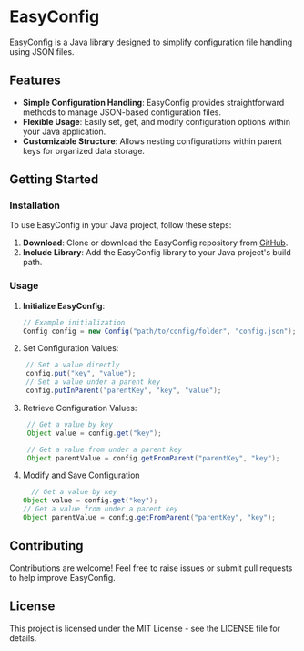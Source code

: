 # EasyConfig

EasyConfig is a Java library designed to simplify configuration file handling using JSON files.

## Features

- **Simple Configuration Handling**: EasyConfig provides straightforward methods to manage JSON-based configuration files.
- **Flexible Usage**: Easily set, get, and modify configuration options within your Java application.
- **Customizable Structure**: Allows nesting configurations within parent keys for organized data storage.

## Getting Started

### Installation

To use EasyConfig in your Java project, follow these steps:

1. **Download**: Clone or download the EasyConfig repository from [GitHub](https://github.com/NilsJanosch/EasyConfig).
2. **Include Library**: Add the EasyConfig library to your Java project's build path.

### Usage

1. **Initialize EasyConfig**:
   ```java
   // Example initialization
   Config config = new Config("path/to/config/folder", "config.json");
   ```
2. Set Configuration Values:
```java
    // Set a value directly
    config.put("key", "value");
    // Set a value under a parent key
    config.putInParent("parentKey", "key", "value");
```
    
3. Retrieve Configuration Values:
   ```java
    // Get a value by key
    Object value = config.get("key");

    // Get a value from under a parent key
    Object parentValue = config.getFromParent("parentKey", "key");
    ```
4. Modify and Save Configuration
    ```java
      // Get a value by key
    Object value = config.get("key");
   // Get a value from under a parent key
    Object parentValue = config.getFromParent("parentKey", "key");
    ```
## Contributing
Contributions are welcome! Feel free to raise issues or submit pull requests to help improve EasyConfig.
## License
This project is licensed under the MIT License - see the LICENSE file for details.
